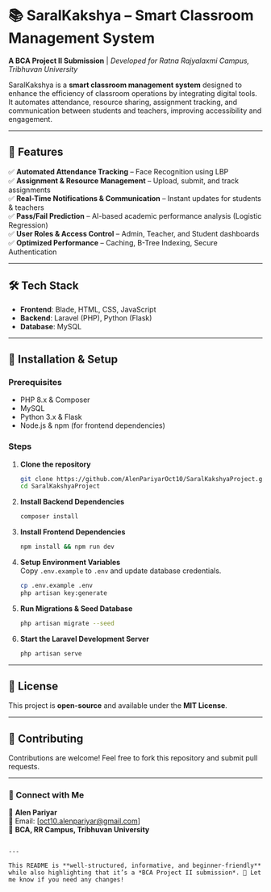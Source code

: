 # 📚 SaralKakshya – Smart Classroom Management System  

**A BCA Project II Submission** | *Developed for Ratna Rajyalaxmi Campus, Tribhuvan University*  

SaralKakshya is a **smart classroom management system** designed to enhance the efficiency of classroom operations by integrating digital tools. It automates attendance, resource sharing, assignment tracking, and communication between students and teachers, improving accessibility and engagement.  

---

## 🚀 Features  

✅ **Automated Attendance Tracking** – Face Recognition using LBP  
✅ **Assignment & Resource Management** – Upload, submit, and track assignments  
✅ **Real-Time Notifications & Communication** – Instant updates for students & teachers  
✅ **Pass/Fail Prediction** – AI-based academic performance analysis (Logistic Regression)  
✅ **User Roles & Access Control** – Admin, Teacher, and Student dashboards  
✅ **Optimized Performance** – Caching, B-Tree Indexing, Secure Authentication  

---

## 🛠️ Tech Stack  

- **Frontend**: Blade, HTML, CSS, JavaScript  
- **Backend**: Laravel (PHP), Python (Flask)  
- **Database**: MySQL  
---

## 📌 Installation & Setup  

### Prerequisites  
- PHP 8.x & Composer  
- MySQL  
- Python 3.x & Flask  
- Node.js & npm (for frontend dependencies)  

### Steps  
1. **Clone the repository**  
   ```bash
   git clone https://github.com/AlenPariyarOct10/SaralKakshyaProject.git
   cd SaralKakshyaProject
   ```  
2. **Install Backend Dependencies**  
   ```bash
   composer install
   ```  
3. **Install Frontend Dependencies**  
   ```bash
   npm install && npm run dev
   ```  
4. **Setup Environment Variables**  
   Copy `.env.example` to `.env` and update database credentials.  
   ```bash
   cp .env.example .env
   php artisan key:generate
   ```  
5. **Run Migrations & Seed Database**  
   ```bash
   php artisan migrate --seed
   ```  
6. **Start the Laravel Development Server**  
   ```bash
   php artisan serve
   ```  


---

## 📜 License  

This project is **open-source** and available under the **MIT License**.  

---

## 🤝 Contributing  

Contributions are welcome! Feel free to fork this repository and submit pull requests.  

---

### 🔗 Connect with Me  
👤 **Alen Pariyar**  
📧 Email: [oct10.alenpariyar@gmail.com]  
📌 **BCA, RR Campus, Tribhuvan University**  
```

---

This README is **well-structured, informative, and beginner-friendly** while also highlighting that it’s a *BCA Project II submission*. 🚀 Let me know if you need any changes!
